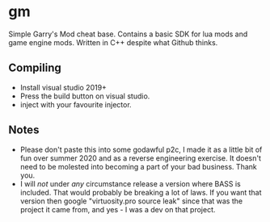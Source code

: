 # gm
Simple Garry's Mod cheat base. Contains a basic SDK for lua mods and game engine mods. Written in C++ despite what Github thinks.

## Compiling
- Install visual studio 2019+
- Press the build button on visual studio.
- inject with your favourite injector.

## Notes
- Please don't paste this into some godawful p2c, I made it as a little bit of fun over summer 2020 and as a reverse engineering exercise. It doesn't need to be molested into becoming a part of your bad business. Thank you.
- I will *not* under *any* circumstance release a version where BASS is included. That would probably be breaking a lot of laws. If you want that version then google "virtuosity.pro source leak" since that was the project it came from, and yes - I was a dev on that project.
